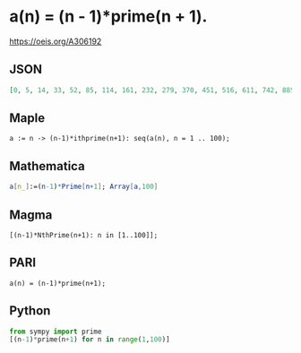 # a\(n\) \= \(n \- 1\)\*prime\(n \+ 1\)\.
https://oeis.org/A306192
## JSON
```JSON
[0, 5, 14, 33, 52, 85, 114, 161, 232, 279, 370, 451, 516, 611, 742, 885, 976, 1139, 1278, 1387, 1580, 1743, 1958, 2231, 2424, 2575, 2782, 2943, 3164, 3683, 3930, 4247, 4448, 4917, 5134, 5495, 5868, 6179, 6574, 6981, 7240, 7831, 8106, 8471, 8756, 9495, 10258]
```
## Maple
```Maple
a := n -> (n-1)*ithprime(n+1): seq(a(n), n = 1 .. 100);
```
## Mathematica
```Mathematica
a[n_]:=(n-1)*Prime[n+1]; Array[a,100]
```
## Magma
```Magma
[(n-1)*NthPrime(n+1): n in [1..100]];
```
## PARI
```PARI
a(n) = (n-1)*prime(n+1);
```
## Python
```Python
from sympy import prime
[(n-1)*prime(n+1) for n in range(1,100)]
```
